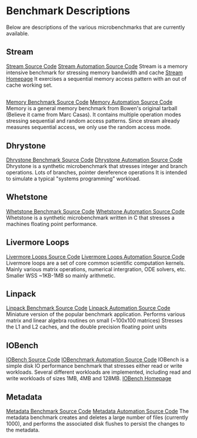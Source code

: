 
# Benchmark Descriptions

Below are descriptions of the various microbenchmarks that are currently available.

## Stream
[Stream Source Code](src/stream.c)
[Stream Automation Source Code](../automation/benchmarks/stream.py)
Stream is a memory intensive benchmark for stressing memory bandwidth and cache
[Stream Homepage](http://www.cs.virginia.edu/stream/)
It exercises a sequential memory access pattern with an out of cache working set.

##
[Memory Benchmark Source Code](src/memory.cpp)
[Memory Automation Source Code](../automation/benchmarks/memory.py)
Memory is a general memory benchmark from Bowen's original tarball (Believe it came from Marc Casas).
It contains multiple operation modes stressing sequential and random access patterns.
Since stream already measures sequential access, we only use the random access mode.

## Dhrystone
[Dhrystone Benchmark Source Code](src/dhry_1.c)
[Dhrystone Automation Source Code](../automation/runner/benchmarks/dhrystone.py)
Dhrystone is a synthetic microbenchmark that stresses integer and branch operations.
Lots of branches, pointer dereference operations
It is intended to simulate a typical "systems programming" workload.

## Whetstone
[Whetstone Benchmark Source Code](src/whets.c)
[Whetstone Automation Source Code](../automation/runner/benchmarks/whetstone.py)
Whetstone is a synthetic microbenchmark written in C that stresses a machines floating point performance.

## Livermore Loops
[Livermore Loops Source Code](src/lloops.c)
[Livermore Loops Automation Source Code](../automation/runner/benchmarks/livermore.py)
Livermore loops are a set of core common scientific computation kernels.
Mainly various matrix operations, numerical intergration, ODE solvers, etc.
Smaller WSS ~1KB-1MB so mainly arithmetic.

## Linpack
[Linpack Benchmark Source Code](src/linpack.c)
[Linpack Automation Source Code](../automation/runner/benchmarks/linpack.py)
Miniature version of the popular benchmark application.
Performs various matrix and linear algebra routines on small (~100x100 matrices)
Stresses the L1 and L2 caches, and the double precision floating point units

## IOBench
[IOBench Source Code](iobench/src)
[IOBenchmark Automation Source Code](../automation/runner/benchmarks/iobench.py)
IOBench is a simple disk IO performance benchmark that stresses either read or write workloads.
Several different workloads are implemented, including read and write workloads of sizes 1MB, 4MB and 128MB.
[IOBench Homepage](https://github.com/scalyr/iobench)

## Metadata
[Metadata Benchmark Source Code](src/metadata.cpp)
[Metadata Automation Source Code](../automation/runner/benchmarks/metadata.py)
The metadata benchmark creates and deletes a large number of files (currently 1000), and performs the associated disk flushes to persist the changes to the metadata.
